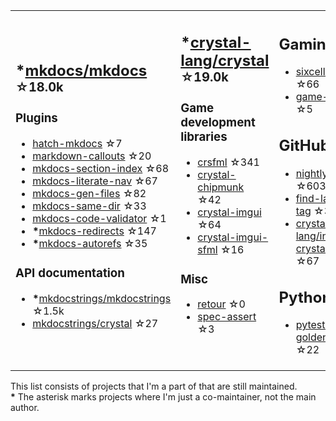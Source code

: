 <table><tr><td>

## **\***[mkdocs/mkdocs](https://github.com/mkdocs/mkdocs) <sup>☆18.0k</sup>

### Plugins

* [hatch-mkdocs](https://github.com/mkdocs/hatch-mkdocs) ☆7
* [markdown-callouts](https://github.com/oprypin/markdown-callouts) ☆20
* [mkdocs-section-index](https://github.com/oprypin/mkdocs-section-index) ☆68
* [mkdocs-literate-nav](https://github.com/oprypin/mkdocs-literate-nav) ☆67
* [mkdocs-gen-files](https://github.com/oprypin/mkdocs-gen-files) ☆82
* [mkdocs-same-dir](https://github.com/oprypin/mkdocs-same-dir) ☆33
* [mkdocs-code-validator](https://github.com/oprypin/mkdocs-code-validator) ☆1
* **\***[mkdocs-redirects](https://github.com/mkdocs/mkdocs-redirects) ☆147
* **\***[mkdocs-autorefs](https://github.com/mkdocstrings/autorefs) ☆35

### API documentation

* **\***[mkdocstrings/mkdocstrings](https://github.com/mkdocstrings/mkdocstrings) ☆1.5k
* [mkdocstrings/crystal](https://github.com/mkdocstrings/crystal) ☆27

</td><td>

## **\***[crystal-lang/crystal](https://github.com/crystal-lang/crystal) <sup>☆19.0k</sup>

### Game development libraries

* [crsfml](https://github.com/oprypin/crsfml) ☆341
* [crystal-chipmunk](https://github.com/oprypin/crystal-chipmunk) ☆42
* [crystal-imgui](https://github.com/oprypin/crystal-imgui) ☆64
* [crystal-imgui-sfml](https://github.com/oprypin/crystal-imgui-sfml) ☆16

### Misc

* [retour](https://github.com/oprypin/retour) ☆0
* [spec-assert](https://github.com/oprypin/spec-assert) ☆3
  
&nbsp;

</td><td>

## Gaming

* [sixcells](https://github.com/oprypin/sixcells) ☆66
* [game-bots](https://github.com/oprypin/game-bots) ☆5

## GitHub

* [nightly.link](https://github.com/oprypin/nightly.link) ☆603
* [find-latest-tag](https://github.com/oprypin/find-latest-tag) ☆32
* [crystal-lang/install-crystal](https://github.com/crystal-lang/install-crystal) ☆67

## Python

* [pytest-golden](https://github.com/oprypin/pytest-golden) ☆22

</tr></table>

This list consists of projects that I'm a part of that are still maintained.  
**\*** The asterisk marks projects where I'm just a co-maintainer, not the main author.
